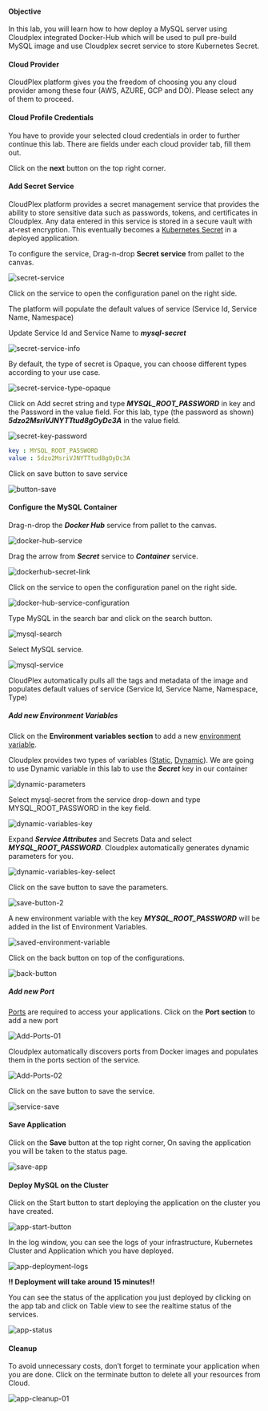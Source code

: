 #### Objective

In this lab, you will learn how to how deploy a MySQL server using Cloudplex integrated Docker-Hub which will be used to pull pre-build MySQL image and use Cloudplex secret service to store Kubernetes Secret.

#### Cloud Provider

CloudPlex platform gives you the freedom of choosing you any cloud provider among these four (AWS, AZURE, GCP and DO). Please select any of them to proceed.

#### Cloud Profile Credentials

You have to provide your selected cloud credentials in order to further continue this lab. There are fields under each cloud provider tab, fill them out.

Click on the **next** button on the top right corner.

#### Add Secret Service

CloudPlex platform provides a secret management service that provides the ability to store sensitive data such as passwords, tokens, and certificates in Cloudplex. Any data entered in this service is stored in a secure vault with at-rest encryption. This eventually becomes a [Kubernetes Secret](https://kubernetes.io/docs/concepts/configuration/secret) in a deployed application.

To configure the service, Drag-n-drop **Secret service** from pallet to the canvas.

![secret-service](images/secret-service-drag.gif)

Click on the service to open the configuration panel on the right side.

The platform will populate the default values of service (Service Id, Service Name, Namespace)

Update Service Id and Service Name to ***mysql-secret***

![secret-service-info](images/mysqlsecret.png)

By default, the type of secret is Opaque, you can choose different types according to your use case.

![secret-service-type-opaque](images/secret-type.png)

Click on Add secret string and type ***MYSQL_ROOT_PASSWORD*** in key and the Password in the value field. For this lab, type (the password as shown) ***5dzo2MsriVJNYTTtud8gOyDc3A*** in the value field.

![secret-key-password](images/secret-password.png)

```yaml
key : MYSQL_ROOT_PASSWORD
value : 5dzo2MsriVJNYTTtud8gOyDc3A
```

Click on save button to save service

![button-save](images/save-button.png)


#### Configure the MySQL Container

Drag-n-drop the ***Docker Hub*** service from pallet to the canvas.

![docker-hub-service](images/docker-hub-service.gif)

Drag the arrow from ***Secret*** service to ***Container*** service.

![dockerhub-secret-link](images/link-docker-secret.gif)

Click on the service to open the configuration panel on the right side.

![docker-hub-service-configuration](images/service-configuration.png)

Type MySQL in the search bar and click on the search button.

![mysql-search](images/mysql-search.png)

Select MySQL service.

![mysql-service](images/mysql-service.png)

CloudPlex automatically pulls all the tags and metadata of the image and populates default values of service (Service Id, Service Name, Namespace, Type)


##### Add new Environment Variables 

Click on the **Environment variables section** to add a new [environment variable](https://kubernetes.io/docs/tasks/inject-data-application/define-environment-variable-container/#define-an-environment-variable-for-a-container).

Cloudplex provides two types of variables ([Static](https://docs.cloudplex.io/#/pages/user-guide/components/k8s-resources/container/container), [Dynamic](https://docs.cloudplex.io/#/pages/user-guide/components/k8s-resources/container/container)). We are going to use Dynamic variable in this lab to use the ***Secret*** key in our container

![dynamic-parameters](images/dynamic-parameters.gif)

Select mysql-secret from the service drop-down and type MYSQL_ROOT_PASSWORD in the key field.

![dynamic-variables-key](images/dynamic-variables.png)

Expand ***Service Attributes*** and Secrets Data and select ***MYSQL_ROOT_PASSWORD***. Cloudplex automatically generates dynamic  parameters for you.

![dynamic-variables-key-select](images/dynamic-variables-key-select.png)

Click on the save button to save the parameters.

![save-button-2](images/save-button-2.png)

A new environment variable with the key ***MYSQL_ROOT_PASSWORD*** will be added in the list of Environment Variables.

![saved-environment-variable](images/saved-environment-variable.png)

Click on the back button on top of the configurations.

![back-button](images/back-button.png)


##### Add new Port

[Ports](https://kubernetes.io/docs/concepts/services-networking/connect-applications-service/#the-kubernetes-model-for-connecting-containers) are required to access your applications. Click on the **Port section** to add a new port

![Add-Ports-01](images/add-ports-01.png)

Cloudplex automatically discovers ports from Docker images and populates them in the ports section of the service.

![Add-Ports-02](images/add-ports-02.png)

Click on the save button to save the service.

![service-save](images/save-button-3.png)


#### Save Application

Click on the **Save** button at the top right corner, On saving the application you will be taken to the status page.

![save-app](images/save-app.png)



#### Deploy MySQL on the Cluster

Click on the Start button to start deploying the application on the cluster you have created.

![app-start-button](images/app-start.png)

In the log window, you can see the logs of your infrastructure, Kubernetes Cluster and Application which you have deployed.

![app-deployment-logs](images/app-deployment-logs.png)

**!! Deployment will take around 15 minutes!!** 

You can see the status of the application you just deployed by clicking on the app tab and click on Table view to see the realtime status of the services.

![app-status](images/app-status.png)


#### Cleanup

To avoid unnecessary costs, don’t forget to terminate your application when you are done.
Click on the terminate button to delete all your resources from Cloud.

![app-cleanup-01](images/termination.png)
